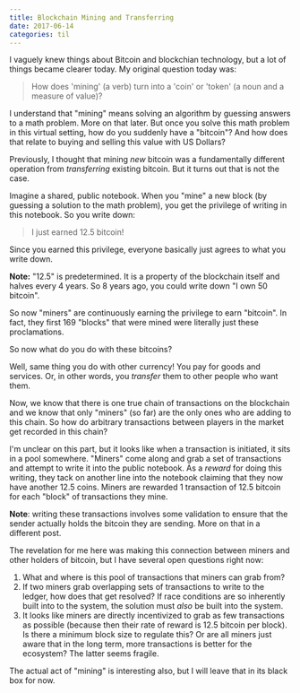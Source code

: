 ```yaml
---
title: Blockchain Mining and Transferring
date: 2017-06-14
categories: til
---
```


I vaguely knew things about Bitcoin and blockchian technology, but a lot of
things became clearer today. My original question today was:

> How does 'mining' (a verb) turn into a
'coin' or 'token' (a noun and a measure of value)?

I understand that "mining" means solving an algorithm by guessing
answers to a math problem. More on that later. But once you solve this math
problem in this virtual setting, how do you suddenly have a "bitcoin"?
And how does that relate to buying and selling this value with US Dollars?

Previously, I thought that mining *new* bitcoin was a fundamentally different
operation from *transferring* existing bitcoin. But it turns out that is not the
case.

Imagine a shared, public notebook. When you "mine" a new block (by guessing a
solution to the math problem), you get the privilege
of writing in this notebook. So you write down:

> I just earned 12.5 bitcoin!


Since you earned this privilege, everyone basically just agrees to what you
write down.

**Note:** "12.5" is predetermined. It is a property of the blockchain itself
and halves every 4 years. So 8 years ago, you could write down "I own 50 bitcoin".

So now "miners" are continuously earning the privilege to earn "bitcoin".
In fact, they first 169 "blocks" that were mined were literally just these
proclamations.

So now what do you do with these bitcoins?

Well, same thing you do with other currency! You pay for goods and services. Or,
in other words, you *transfer* them to other people who want them.

Now, we know that there is one true chain of transactions on the blockchain and
we know that only "miners" (so far) are the only ones who are adding to this
chain. So how do arbitrary transactions between players in the market get
recorded in this chain?

I'm unclear on this part, but it looks like when a transaction is initiated, it
sits in a pool somewhere. "Miners" come along and grab a set of transactions
and attempt to write it into the public notebook. As a *reward* for doing this
writing, they tack on another line into the notebook claiming that they now have
another 12.5 coins. Miners are rewarded 1 transaction of 12.5 bitcoin for each
"block" of transactions they mine.

**Note**: writing these transactions involves some validation to ensure that
the sender actually holds the bitcoin they are sending. More on that in a
different post.

The revelation for me here was making this connection between miners and other
holders of bitcoin, but I have several open questions right now:

1. What and where is this pool of transactions that miners can grab from?
1. If two miners grab overlapping sets of transactions to write to the ledger,
how does that get resolved? If race conditions are so inherently built into to
the system, the solution must _also_ be built into the system.
1. It looks like miners are directly incentivized to grab as few transactions as
possible (because then their rate of reward is 12.5 bitcoin per block). Is there
a minimum block size to regulate this? Or are all miners just aware that in the
long term, more transactions is better for the ecosystem? The latter seems fragile.

The actual act of "mining" is interesting also, but I will leave that in its
black box for now.

